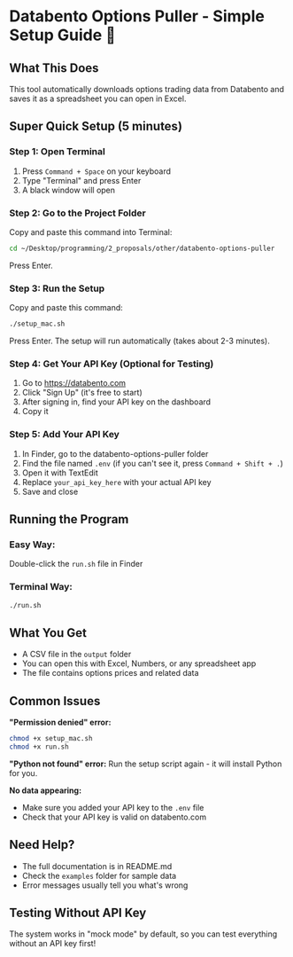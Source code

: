 # Databento Options Puller - Simple Setup Guide 🚀

## What This Does
This tool automatically downloads options trading data from Databento and saves it as a spreadsheet you can open in Excel.

## Super Quick Setup (5 minutes)

### Step 1: Open Terminal
1. Press `Command + Space` on your keyboard
2. Type "Terminal" and press Enter
3. A black window will open

### Step 2: Go to the Project Folder
Copy and paste this command into Terminal:
```bash
cd ~/Desktop/programming/2_proposals/other/databento-options-puller
```
Press Enter.

### Step 3: Run the Setup
Copy and paste this command:
```bash
./setup_mac.sh
```
Press Enter. The setup will run automatically (takes about 2-3 minutes).

### Step 4: Get Your API Key (Optional for Testing)
1. Go to https://databento.com
2. Click "Sign Up" (it's free to start)
3. After signing in, find your API key on the dashboard
4. Copy it

### Step 5: Add Your API Key
1. In Finder, go to the databento-options-puller folder
2. Find the file named `.env` (if you can't see it, press `Command + Shift + .`)
3. Open it with TextEdit
4. Replace `your_api_key_here` with your actual API key
5. Save and close

## Running the Program

### Easy Way:
Double-click the `run.sh` file in Finder

### Terminal Way:
```bash
./run.sh
```

## What You Get
- A CSV file in the `output` folder
- You can open this with Excel, Numbers, or any spreadsheet app
- The file contains options prices and related data

## Common Issues

**"Permission denied" error:**
```bash
chmod +x setup_mac.sh
chmod +x run.sh
```

**"Python not found" error:**
Run the setup script again - it will install Python for you.

**No data appearing:**
- Make sure you added your API key to the `.env` file
- Check that your API key is valid on databento.com

## Need Help?
- The full documentation is in README.md
- Check the `examples` folder for sample data
- Error messages usually tell you what's wrong

## Testing Without API Key
The system works in "mock mode" by default, so you can test everything without an API key first!